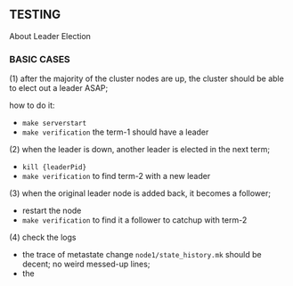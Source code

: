 


## TESTING

About Leader Election


### BASIC CASES
(1) after the majority of the cluster nodes are up, the cluster should be able to elect out a leader ASAP;

how to do it:
- `make serverstart`
- `make verification` the term-1 should have a leader

(2) when the leader is down, another leader is elected in the next term;

- `kill {leaderPid}`
- `make verification` to find term-2 with a new leader

(3) when the original leader node is added back, it becomes a follower;
- restart the node
- `make verification` to find it a follower to catchup with term-2

(4) check the logs
- the trace of metastate change `node1/state_history.mk` should be decent; no weird messed-up lines;
- the 